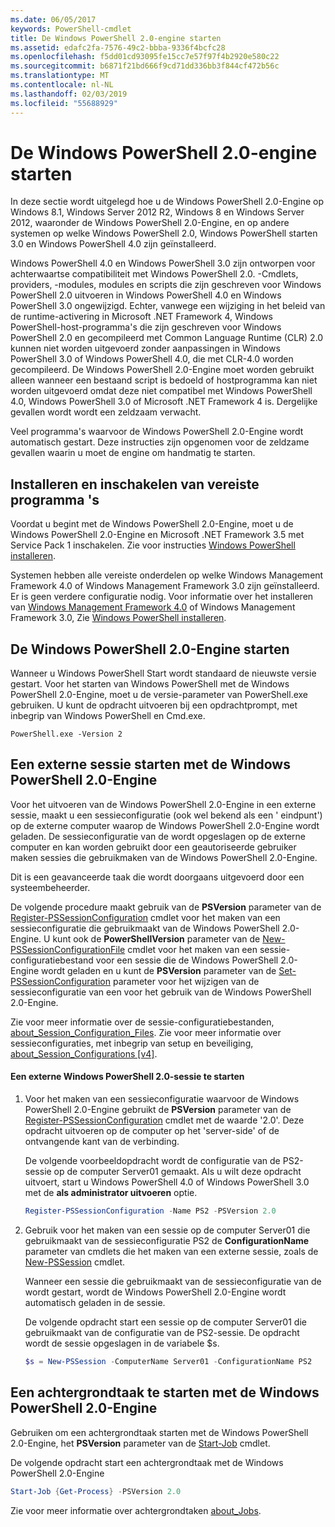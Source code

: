 ```yaml
---
ms.date: 06/05/2017
keywords: PowerShell-cmdlet
title: De Windows PowerShell 2.0-engine starten
ms.assetid: edafc2fa-7576-49c2-bbba-9336f4bcfc28
ms.openlocfilehash: f5dd01cd93095fe15cc7e57f97f4b2920e580c22
ms.sourcegitcommit: b6871f21bd666f9cd71dd336bb3f844cf472b56c
ms.translationtype: MT
ms.contentlocale: nl-NL
ms.lasthandoff: 02/03/2019
ms.locfileid: "55688929"
---
```

# <a name="starting-the-windows-powershell-20-engine"></a>De Windows PowerShell 2.0-engine starten

In deze sectie wordt uitgelegd hoe u de Windows PowerShell 2.0-Engine op Windows 8.1, Windows Server 2012 R2, Windows 8 en Windows Server 2012, waaronder de Windows PowerShell 2.0-Engine, en op andere systemen op welke Windows PowerShell 2.0, Windows PowerShell starten 3.0 en Windows PowerShell 4.0 zijn geïnstalleerd.

Windows PowerShell 4.0 en Windows PowerShell 3.0 zijn ontworpen voor achterwaartse compatibiliteit met Windows PowerShell 2.0. -Cmdlets, providers, -modules, modules en scripts die zijn geschreven voor Windows PowerShell 2.0 uitvoeren in Windows PowerShell 4.0 en Windows PowerShell 3.0 ongewijzigd. Echter, vanwege een wijziging in het beleid van de runtime-activering in Microsoft .NET Framework 4, Windows PowerShell-host-programma's die zijn geschreven voor Windows PowerShell 2.0 en gecompileerd met Common Language Runtime (CLR) 2.0 kunnen niet worden uitgevoerd zonder aanpassingen in Windows PowerShell 3.0 of Windows PowerShell 4.0, die met CLR-4.0 worden gecompileerd. De Windows PowerShell 2.0-Engine moet worden gebruikt alleen wanneer een bestaand script is bedoeld of hostprogramma kan niet worden uitgevoerd omdat deze niet compatibel met Windows PowerShell 4.0, Windows PowerShell 3.0 of Microsoft .NET Framework 4 is. Dergelijke gevallen wordt wordt een zeldzaam verwacht.

Veel programma's waarvoor de Windows PowerShell 2.0-Engine wordt automatisch gestart. Deze instructies zijn opgenomen voor de zeldzame gevallen waarin u moet de engine om handmatig te starten.

## <a name="installing-and-enabling-required-programs"></a>Installeren en inschakelen van vereiste programma 's

Voordat u begint met de Windows PowerShell 2.0-Engine, moet u de Windows PowerShell 2.0-Engine en Microsoft .NET Framework 3.5 met Service Pack 1 inschakelen. Zie voor instructies [Windows PowerShell installeren](../install/Installing-Windows-PowerShell.md).

Systemen hebben alle vereiste onderdelen op welke Windows Management Framework 4.0 of Windows Management Framework 3.0 zijn geïnstalleerd. Er is geen verdere configuratie nodig. Voor informatie over het installeren van [Windows Management Framework 4.0](https://go.microsoft.com/fwlink/?LinkID=293881) of Windows Management Framework 3.0, Zie [Windows PowerShell installeren](../install/Installing-Windows-PowerShell.md).

## <a name="how-to-start-the-windows-powershell-20-engine"></a>De Windows PowerShell 2.0-Engine starten

Wanneer u Windows PowerShell Start wordt standaard de nieuwste versie gestart. Voor het starten van Windows PowerShell met de Windows PowerShell 2.0-Engine, moet u de versie-parameter van PowerShell.exe gebruiken. U kunt de opdracht uitvoeren bij een opdrachtprompt, met inbegrip van Windows PowerShell en Cmd.exe.

```
PowerShell.exe -Version 2
```

## <a name="how-to-start-a-remote-session-with-the-windows-powershell-20-engine"></a>Een externe sessie starten met de Windows PowerShell 2.0-Engine

Voor het uitvoeren van de Windows PowerShell 2.0-Engine in een externe sessie, maakt u een sessieconfiguratie (ook wel bekend als een ' eindpunt') op de externe computer waarop de Windows PowerShell 2.0-Engine wordt geladen. De sessieconfiguratie van de wordt opgeslagen op de externe computer en kan worden gebruikt door een geautoriseerde gebruiker maken sessies die gebruikmaken van de Windows PowerShell 2.0-Engine.

Dit is een geavanceerde taak die wordt doorgaans uitgevoerd door een systeembeheerder.

De volgende procedure maakt gebruik van de **PSVersion** parameter van de [Register-PSSessionConfiguration](https://technet.microsoft.com/library/e9152ae2-bd6d-4056-9bc7-dc1893aa29ea) cmdlet voor het maken van een sessieconfiguratie die gebruikmaakt van de Windows PowerShell 2.0-Engine. U kunt ook de **PowerShellVersion** parameter van de [New-PSSessionConfigurationFile](https://technet.microsoft.com/library/5f3e3633-6e90-479c-aea9-ba45a1954866) cmdlet voor het maken van een sessie-configuratiebestand voor een sessie die de Windows PowerShell 2.0-Engine wordt geladen en u kunt de **PSVersion** parameter van de [Set-PSSessionConfiguration](https://technet.microsoft.com/library/b21fbad3-1759-4260-b206-dcb8431cd6ea) parameter voor het wijzigen van de sessieconfiguratie van een voor het gebruik van de Windows PowerShell 2.0-Engine.

Zie voor meer informatie over de sessie-configuratiebestanden, [about_Session_Configuration_Files](https://technet.microsoft.com/library/c7217447-1ebf-477b-a8ef-4dbe9a1473b8). Zie voor meer informatie over sessieconfiguraties, met inbegrip van setup en beveiliging, [about_Session_Configurations [v4]](https://technet.microsoft.com/library/a2fbe12a-350c-4d04-be50-24102824e3ab).

#### <a name="to-start-a-remote-windows-powershell-20-session"></a>Een externe Windows PowerShell 2.0-sessie te starten

1. Voor het maken van een sessieconfiguratie waarvoor de Windows PowerShell 2.0-Engine gebruikt de **PSVersion** parameter van de [Register-PSSessionConfiguration](https://technet.microsoft.com/library/e9152ae2-bd6d-4056-9bc7-dc1893aa29ea) cmdlet met de waarde '2.0'. Deze opdracht uitvoeren op de computer op het 'server-side' of de ontvangende kant van de verbinding.

   De volgende voorbeeldopdracht wordt de configuratie van de PS2-sessie op de computer Server01 gemaakt. Als u wilt deze opdracht uitvoert, start u Windows PowerShell 4.0 of Windows PowerShell 3.0 met de **als administrator uitvoeren** optie.

   ```powershell
   Register-PSSessionConfiguration -Name PS2 -PSVersion 2.0
   ```

2. Gebruik voor het maken van een sessie op de computer Server01 die gebruikmaakt van de sessieconfiguratie PS2 de **ConfigurationName** parameter van cmdlets die het maken van een externe sessie, zoals de [New-PSSession](https://technet.microsoft.com/library/76f6628c-054c-4eda-ba7a-a6f28daaa26f) cmdlet.

   Wanneer een sessie die gebruikmaakt van de sessieconfiguratie van de wordt gestart, wordt de Windows PowerShell 2.0-Engine wordt automatisch geladen in de sessie.

   De volgende opdracht start een sessie op de computer Server01 die gebruikmaakt van de configuratie van de PS2-sessie. De opdracht wordt de sessie opgeslagen in de variabele $s.

   ```powershell
   $s = New-PSSession -ComputerName Server01 -ConfigurationName PS2
   ```

## <a name="how-to-start-a-background-job-with-the-windows-powershell-20-engine"></a>Een achtergrondtaak te starten met de Windows PowerShell 2.0-Engine

Gebruiken om een achtergrondtaak starten met de Windows PowerShell 2.0-Engine, het **PSVersion** parameter van de [Start-Job](https://technet.microsoft.com/library/2bc04935-0deb-4ec0-b856-d7290cca6442) cmdlet.

De volgende opdracht start een achtergrondtaak met de Windows PowerShell 2.0-Engine

```powershell
Start-Job {Get-Process} -PSVersion 2.0
```

Zie voor meer informatie over achtergrondtaken [about_Jobs](/powershell/module/microsoft.powershell.core/about/about_jobs).